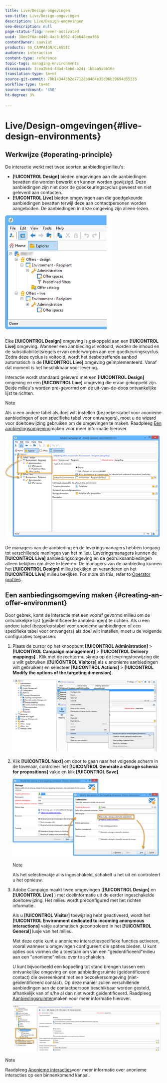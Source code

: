 ```yaml
---
title: Live/Design-omgevingen
seo-title: Live/Design-omgevingen
description: Live/Design-omgevingen
seo-description: null
page-status-flag: never-activated
uuid: 38ee2f6a-e446-4ac6-b962-40b648eeaf66
contentOwner: sauviat
products: SG_CAMPAIGN/CLASSIC
audience: interaction
content-type: reference
topic-tags: managing-environments
discoiquuid: 3cea2be4-4da4-4ebd-a241-1bbaa5abb16e
translation-type: tm+mt
source-git-commit: 70b143445b2e77128b9404e35d96b39694d55335
workflow-type: tm+mt
source-wordcount: '450'
ht-degree: 3%

---
```



# Live/Design-omgevingen{#live-design-environments}

## Werkwijze {#operating-principle}

De interactie werkt met twee soorten aanbiedingsmilieu&#39;s:

* **[!UICONTROL Design]** bieden omgevingen aan die aanbiedingen bevatten die worden bewerkt en kunnen worden gewijzigd. Deze aanbiedingen zijn niet door de goedkeuringscyclus geweest en niet geleverd aan contacten.
* **[!UICONTROL Live]** bieden omgevingen aan die goedgekeurde aanbiedingen bevatten terwijl deze aan contactpersonen worden aangeboden. De aanbiedingen in deze omgeving zijn alleen-lezen.

![](assets/offer_environments_overview_001.png)

Elke **[!UICONTROL Design]** omgeving is gekoppeld aan een **[!UICONTROL Live]** omgeving. Wanneer een aanbieding is voltooid, worden de inhoud en de subsidiabiliteitsregels ervan onderworpen aan een goedkeuringscyclus. Zodra deze cyclus is voltooid, wordt het desbetreffende aanbod automatisch in de **[!UICONTROL Live]** omgeving geïmplementeerd. Vanaf dat moment is het beschikbaar voor levering.

Interactie wordt standaard geleverd met een **[!UICONTROL Design]** omgeving en een **[!UICONTROL Live]** omgeving die eraan gekoppeld zijn. Beide milieu&#39;s worden pre-gevormd om de uit-van-de-doos ontvankelijke lijst te richten.

>[!NOTE]
>
>Als u een andere tabel als doel wilt instellen (bezoekerstabel voor anonieme aanbiedingen of een specifieke tabel voor ontvangers), moet u de wizard voor doeltoewijzing gebruiken om de omgevingen te maken. Raadpleeg [Een aanbiedingsomgeving](#creating-an-offer-environment)maken voor meer informatie hierover.

![](assets/offer_environments_overview_002.png)

De managers van de aanbieding en de leveringsmanagers hebben toegang tot verschillende meningen van het milieu. Leveringsmanagers kunnen de **[!UICONTROL Live]** aanbiedingsomgeving en de gebruiksaanbiedingen alleen bekijken om deze te leveren. De managers van de aanbieding kunnen het **[!UICONTROL Design]** milieu bekijken en veranderen en het **[!UICONTROL Live]** milieu bekijken. For more on this, refer to [Operator profiles](../../interaction/using/operator-profiles.md).

## Een aanbiedingsomgeving maken {#creating-an-offer-environment}

Door gebrek, komt de Interactie met een vooraf gevormd milieu om de ontvankelijke lijst (geïdentificeerde aanbiedingen) te richten. Als u een andere tabel (bezoekerstabel voor anonieme aanbiedingen of een specifieke tabel voor ontvangers) als doel wilt instellen, moet u de volgende configuraties toepassen:

1. Plaats de cursor op het knooppunt **[!UICONTROL Administration]** > **[!UICONTROL Campaign management]** > **[!UICONTROL Delivery mappings]** . Klik met de rechtermuisknop op de leveringstoewijzing die u wilt gebruiken (**[!UICONTROL Visitors]** als u anonieme aanbiedingen wilt gebruiken) en selecteer **[!UICONTROL Actions]** > **[!UICONTROL Modify the options of the targeting dimension]**.

   ![](assets/offer_env_anonymous_001.png)

1. Klik **[!UICONTROL Next]** om door te gaan naar het volgende scherm in de tovenaar, controleer het **[!UICONTROL Generate a storage schema for propositions]** vakje en klik **[!UICONTROL Save]**.

   ![](assets/offer_env_anonymous_002.png)

   >[!NOTE]
   >
   >Als het selectievakje al is ingeschakeld, schakelt u het uit en controleert u het opnieuw.

1. Adobe Campaign maakt twee omgevingen (**[!UICONTROL Design]** en **[!UICONTROL Live]** ) met doelinformatie uit de eerder ingeschakelde doeltoewijzing. Het milieu wordt preconfigured met het richten informatie.

   Als u **[!UICONTROL Visitor]** toewijzing hebt geactiveerd, wordt het **[!UICONTROL Environment dedicated to incoming anonymous interactions]** vakje automatisch gecontroleerd in het **[!UICONTROL General]** lusje van het milieu.

   Met deze optie kunt u anonieme interactiespecifieke functies activeren, vooral wanneer u omgevingen configureert die spaties bieden. U kunt opties ook vormen die u toestaan om van een &quot;geïdentificeerd&quot;milieu aan een &quot;anonieme&quot;milieu over te schakelen.

   U kunt bijvoorbeeld een koppeling tot stand brengen tussen een ontvankelijke omgeving en een aanbiedingsruimte (geïdentificeerd contact) die overeenkomt met een bezoekersomgeving (niet-geïdentificeerd contact). Op deze manier zullen verschillende aanbiedingen aan de contactpersoon beschikbaar worden gesteld, afhankelijk van of s/he al dan niet wordt geïdentificeerd. Raadpleeg [Aanbiedingsruimten](../../interaction/using/creating-offer-spaces.md)maken voor meer informatie hierover.

   ![](assets/offer_env_anonymous_003.png)

>[!NOTE]
>
>Raadpleeg [Anonieme interacties](../../interaction/using/anonymous-interactions.md)voor meer informatie over anonieme interacties op een binnenkomend kanaal.

